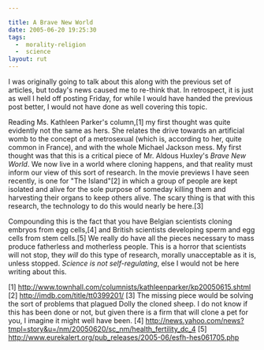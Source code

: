 ```yaml
---

title: A Brave New World
date: 2005-06-20 19:25:30
tags:
  -  morality-religion
  -  science
layout: rut
---
```


<p>I was originally going to talk about this along with the previous set of articles, but today's news caused me to re-think that.  In retrospect, it is just as well I held off posting Friday, for while I would have handed the previous post better, I would not have done as well covering this topic.</p>

<p>Reading Ms. Kathleen Parker's column,[1] my first thought was quite evidently not the same as hers.  She relates the drive towards an artificial womb to the concept of a metrosexual (which is, according to her, quite common in France), and with the whole Michael Jackson mess.  My first thought was that this is a critical piece of Mr. Aldous Huxley's <em>Brave New World</em>.  We now live in a world where cloning happens, and that reality must inform our view of this sort of research.  In the movie previews I have seen recently, is one for "The Island"[2] in which a group of people are kept isolated and alive for the sole purpose of someday killing them and harvesting their organs to keep others alive.  The scary thing is that with this research, the technology to do this would nearly be here.[3]</p>

<p>Compounding this is the fact that you have Belgian scientists cloning embryos from egg cells,[4] and British scientists developing sperm and egg cells from stem cells.[5] We really do have all the pieces necessary to mass produce fatherless and motherless people.  This is a horror that scientists will not stop, they <em>will</em> do this type of research, morally unacceptable as it is, unless stopped.  <em>Science is not self-regulating</em>, else I would not be here writing about this.</p>

[1] http://www.townhall.com/columnists/kathleenparker/kp20050615.shtml 
[2] http://imdb.com/title/tt0399201/ 
[3] The missing piece would be solving the sort of problems that plagued Dolly the cloned sheep.  I do not know if this has been done or not, but given there is a firm that will clone a pet for you, I imagine it might well have been.
[4] http://news.yahoo.com/news?tmpl=story&u=/nm/20050620/sc_nm/health_fertility_dc_4
[5] http://www.eurekalert.org/pub_releases/2005-06/esfh-hes061705.php

